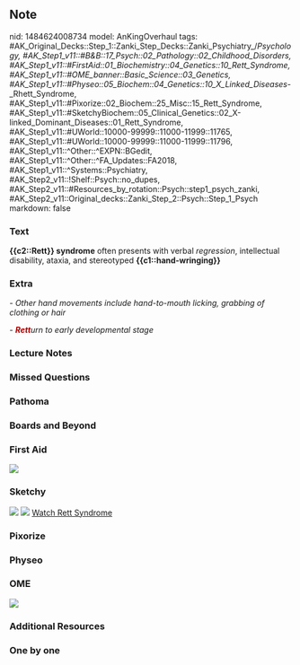 ## Note
nid: 1484624008734
model: AnKingOverhaul
tags: #AK_Original_Decks::Step_1::Zanki_Step_Decks::Zanki_Psychiatry_/_Psychology, #AK_Step1_v11::#B&B::17_Psych::02_Pathology::02_Childhood_Disorders, #AK_Step1_v11::#FirstAid::01_Biochemistry::04_Genetics::10_Rett_Syndrome, #AK_Step1_v11::#OME_banner::Basic_Science::03_Genetics, #AK_Step1_v11::#Physeo::05_Biochem::04_Genetics::10_X_Linked_Diseases_-_Rhett_Syndrome, #AK_Step1_v11::#Pixorize::02_Biochem::25_Misc::15_Rett_Syndrome, #AK_Step1_v11::#SketchyBiochem::05_Clinical_Genetics::02_X-linked_Dominant_Diseases::01_Rett_Syndrome, #AK_Step1_v11::#UWorld::10000-99999::11000-11999::11765, #AK_Step1_v11::#UWorld::10000-99999::11000-11999::11796, #AK_Step1_v11::^Other::^EXPN::BGedit, #AK_Step1_v11::^Other::^FA_Updates::FA2018, #AK_Step1_v11::^Systems::Psychiatry, #AK_Step2_v11::!Shelf::Psych::no_dupes, #AK_Step2_v11::#Resources_by_rotation::Psych::step1_psych_zanki, #AK_Step2_v11::Original_decks::Zanki_Step_2::Psych::Step_1_Psych
markdown: false

### Text
<div>
  <b>{{c2::Rett}} syndrome</b> often presents with verbal
  <i>regression</i>, intellectual disability, ataxia, and
  stereotyped <b>{{c1::hand-wringing}}</b>
</div>

### Extra
<i>- Other hand movements include hand-to-mouth licking, grabbing
of clothing or hair</i>
<div>
  <i>- <b><font color="#AA0000">Rett</font></b>urn to early
  developmental stage</i>
</div>

### Lecture Notes


### Missed Questions


### Pathoma


### Boards and Beyond


### First Aid
<img src="tmpj89KdF.png">

### Sketchy
<img src="Screen%20Shot%202021-02-01%20at%2009.27.59.jpg">
<img src="Screen%20Shot%202021-02-01%20at%2009.28.13.jpg"> <a href=
"https://dashboard.sketchy.com/study/medical/courses/medical-biochemistry/units/medical-biochemistry-clinical-genetics/videos/medical-biochemistry-clinical-genetics-x-linked-dominant-diseases-rett-syndrome?utm_source=anki&utm_medium=partnership&utm_campaign=february_update&utm_content=medical">
Watch Rett Syndrome</a>

### Pixorize


### Physeo


### OME
<div class="ome-widget">
  <a href="https://onlinemeded.org/spa/genetics?ref=anki"><img src=
  "_OME_AnkiFlashcards_Topic_2.png"></a>
</div>

### Additional Resources


### One by one

